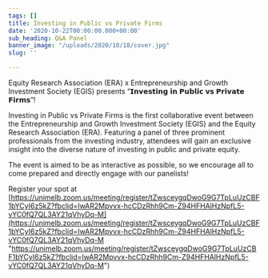 ```yaml
---
tags: []
title: Investing in Public vs Private Firms
date: '2020-10-22T00:00:00.000+00:00'
sub_heading: Q&A Panel
banner_image: "/uploads/2020/10/18/cover.jpg"
slug: ''

---
```

Equity Research Association (ERA) x Entrepreneurship and Growth Investment Society (EGIS) presents “𝗜𝗻𝘃𝗲𝘀𝘁𝗶𝗻𝗴 𝗶𝗻 𝗣𝘂𝗯𝗹𝗶𝗰 𝘃𝘀 𝗣𝗿𝗶𝘃𝗮𝘁𝗲 𝗙𝗶𝗿𝗺𝘀”!

Investing in Public vs Private Firms is the first collaborative event between the Entrepreneurship and Growth Investment Society (EGIS) and the Equity Research Association (ERA). Featuring a panel of three prominent professionals from the investing industry, attendees will gain an exclusive insight into the diverse nature of investing in public and private equity.

The event is aimed to be as interactive as possible, so we encourage all to come prepared and directly engage with our panelists!


Register your spot at [https://unimelb.zoom.us/meeting/register/tZwsceygqDwoG9G7TpLuUzCBF1bYCyI6z5kZ?fbclid=IwAR2Mpvvx-hcCDzRhh9Cm-Z94HFHAlHzNpfL5-vYC0fQ7QL3AY21qVhyDq-M](https://unimelb.zoom.us/meeting/register/tZwsceygqDwoG9G7TpLuUzCBF1bYCyI6z5kZ?fbclid=IwAR2Mpvvx-hcCDzRhh9Cm-Z94HFHAlHzNpfL5-vYC0fQ7QL3AY21qVhyDq-M "https://unimelb.zoom.us/meeting/register/tZwsceygqDwoG9G7TpLuUzCBF1bYCyI6z5kZ?fbclid=IwAR2Mpvvx-hcCDzRhh9Cm-Z94HFHAlHzNpfL5-vYC0fQ7QL3AY21qVhyDq-M")
